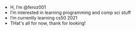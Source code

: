 - H, I’m @feroz001
- I’m interested in learning programming and comp sci stuff
- I’m currently learning cs50 2021
- THat's all for now, thank for looking!

<!---
feroz001/feroz001 is a ✨ special ✨ repository because its `README.md` (this file) appears on your GitHub profile.
You can click the Preview link to take a look at your changes.
--->
